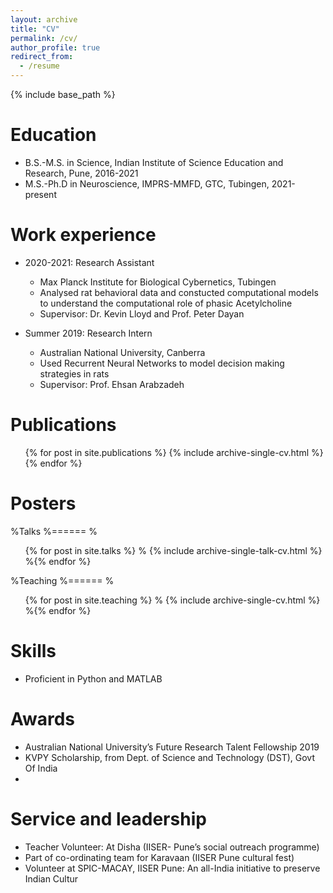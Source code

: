 ```yaml
---
layout: archive
title: "CV"
permalink: /cv/
author_profile: true
redirect_from:
  - /resume
---
```


{% include base_path %}

Education
======
* B.S.-M.S. in Science, Indian Institute of Science Education and Research, Pune, 2016-2021
* M.S.-Ph.D in Neuroscience, IMPRS-MMFD, GTC, Tubingen, 2021-present

Work experience
======
* 2020-2021: Research Assistant
  * Max Planck Institute for Biological Cybernetics, Tubingen
  * Analysed rat behavioral data and constucted computational models to understand the computational role of phasic Acetylcholine
  * Supervisor: Dr. Kevin Lloyd and Prof. Peter  Dayan

* Summer 2019: Research Intern
  * Australian National University, Canberra
  * Used Recurrent Neural Networks to model decision making strategies in rats
  * Supervisor: Prof. Ehsan Arabzadeh 

Publications
======
  <ul>{% for post in site.publications %}
    {% include archive-single-cv.html %}
  {% endfor %}</ul>
  
Posters
======
  
%Talks
%======
 % <ul>{% for post in site.talks %}
  %  {% include archive-single-talk-cv.html %}
  %{% endfor %}</ul>
  
%Teaching
%======
 % <ul>{% for post in site.teaching %}
  %  {% include archive-single-cv.html %}
  %{% endfor %}</ul>
  
Skills
======
* Proficient in Python and MATLAB 

Awards
======
* Australian National University’s Future Research Talent Fellowship 2019
* KVPY Scholarship, from Dept. of Science and Technology (DST), Govt Of India
* 
  
Service and leadership
======
* Teacher Volunteer: At Disha (IISER- Pune’s social outreach programme)
* Part of co-ordinating team for Karavaan (IISER Pune cultural fest)
* Volunteer at SPIC-MACAY, IISER Pune: An all-India initiative to preserve Indian Cultur
